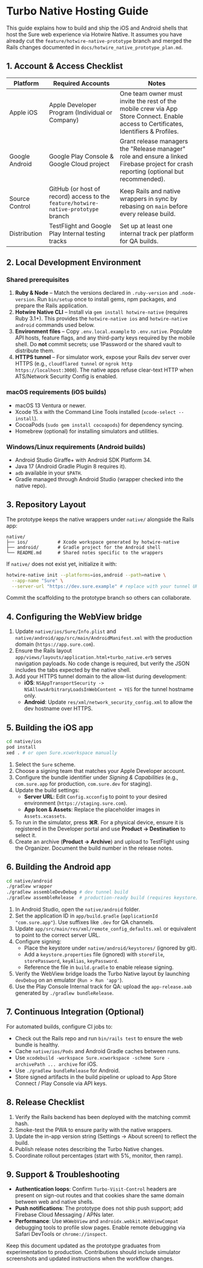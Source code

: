 # Turbo Native Hosting Guide

This guide explains how to build and ship the iOS and Android shells that host the Sure web experience via Hotwire Native. It assumes you have already cut the `feature/hotwire-native-prototype` branch and merged the Rails changes documented in `docs/hotwire_native_prototype_plan.md`.

## 1. Account & Access Checklist

| Platform | Required Accounts | Notes |
| --- | --- | --- |
| Apple iOS | Apple Developer Program (Individual or Company) | One team owner must invite the rest of the mobile crew via App Store Connect. Enable access to Certificates, Identifiers & Profiles. |
| Google Android | Google Play Console & Google Cloud project | Grant release managers the "Release manager" role and ensure a linked Firebase project for crash reporting (optional but recommended). |
| Source Control | GitHub (or host of record) access to the `feature/hotwire-native-prototype` branch | Keep Rails and native wrappers in sync by rebasing on `main` before every release build. |
| Distribution | TestFlight and Google Play Internal testing tracks | Set up at least one internal track per platform for QA builds. |

## 2. Local Development Environment

### Shared prerequisites

1. **Ruby & Node** – Match the versions declared in `.ruby-version` and `.node-version`. Run `bin/setup` once to install gems, npm packages, and prepare the Rails application.
2. **Hotwire Native CLI** – Install via `gem install hotwire-native` (requires Ruby 3.1+). This provides the `hotwire-native ios` and `hotwire-native android` commands used below.
3. **Environment files** – Copy `.env.local.example` to `.env.native`. Populate API hosts, feature flags, and any third-party keys required by the mobile shell. Do **not** commit secrets; use 1Password or the shared vault to distribute them.
4. **HTTPS tunnel** – For simulator work, expose your Rails dev server over HTTPS (e.g., `cloudflared tunnel` or `ngrok http https://localhost:3000`). The native apps refuse clear-text HTTP when ATS/Network Security Config is enabled.

### macOS requirements (iOS builds)

- macOS 13 Ventura or newer.
- Xcode 15.x with the Command Line Tools installed (`xcode-select --install`).
- CocoaPods (`sudo gem install cocoapods`) for dependency syncing.
- Homebrew (optional) for installing simulators and utilities.

### Windows/Linux requirements (Android builds)

- Android Studio Giraffe+ with Android SDK Platform 34.
- Java 17 (Android Gradle Plugin 8 requires it).
- `adb` available in your `$PATH`.
- Gradle managed through Android Studio (wrapper checked into the native repo).

## 3. Repository Layout

The prototype keeps the native wrappers under `native/` alongside the Rails app:

```
native/
├── ios/           # Xcode workspace generated by hotwire-native
├── android/       # Gradle project for the Android shell
└── README.md      # Shared notes specific to the wrappers
```

If `native/` does not exist yet, initialize it with:

```sh
hotwire-native init --platforms=ios,android --path=native \
  --app-name "Sure" \
  --server-url "https://dev.sure.example" # replace with your tunnel URL
```

Commit the scaffolding to the prototype branch so others can collaborate.

## 4. Configuring the WebView bridge

1. Update `native/ios/Sure/Info.plist` and `native/android/app/src/main/AndroidManifest.xml` with the production domain (`https://app.sure.com`).
2. Ensure the Rails layout `app/views/layouts/application.html+turbo_native.erb` serves navigation payloads. No code change is required, but verify the JSON includes the tabs expected by the native shell.
3. Add your HTTPS tunnel domain to the allow-list during development:
   - **iOS**: `NSAppTransportSecurity -> NSAllowsArbitraryLoadsInWebContent = YES` for the tunnel hostname only.
   - **Android**: Update `res/xml/network_security_config.xml` to allow the dev hostname over HTTPS.

## 5. Building the iOS app

```sh
cd native/ios
pod install
xed . # or open Sure.xcworkspace manually
```

1. Select the `Sure` scheme.
2. Choose a signing team that matches your Apple Developer account.
3. Configure the bundle identifier under *Signing & Capabilities* (e.g., `com.sure.app` for production, `com.sure.dev` for staging).
4. Update the build settings:
   - **Server URL**: Edit `Config.xcconfig` to point to your desired environment (`https://staging.sure.com`).
   - **App Icon & Assets**: Replace the placeholder images in `Assets.xcassets`.
5. To run in the simulator, press **⌘R**. For a physical device, ensure it is registered in the Developer portal and use **Product → Destination** to select it.
6. Create an archive (**Product → Archive**) and upload to TestFlight using the Organizer. Document the build number in the release notes.

## 6. Building the Android app

```sh
cd native/android
./gradlew wrapper
./gradlew assembleDevDebug # dev tunnel build
./gradlew assembleRelease  # production-ready build (requires keystore)
```

1. In Android Studio, open the `native/android` folder.
2. Set the application ID in `app/build.gradle` (`applicationId "com.sure.app"`). Use suffixes like `.dev` for QA channels.
3. Update `app/src/main/res/xml/remote_config_defaults.xml` or equivalent to point to the correct server URL.
4. Configure signing:
   - Place the keystore under `native/android/keystores/` (ignored by git).
   - Add a `keystore.properties` file (ignored) with `storeFile`, `storePassword`, `keyAlias`, `keyPassword`.
   - Reference the file in `build.gradle` to enable release signing.
5. Verify the WebView bridge loads the Turbo Native layout by launching `devDebug` on an emulator (`Run > Run 'app'`).
6. Use the Play Console Internal track for QA: upload the `app-release.aab` generated by `./gradlew bundleRelease`.

## 7. Continuous Integration (Optional)

For automated builds, configure CI jobs to:

- Check out the Rails repo and run `bin/rails test` to ensure the web bundle is healthy.
- Cache `native/ios/Pods` and Android Gradle caches between runs.
- Use `xcodebuild -workspace Sure.xcworkspace -scheme Sure -archivePath ... archive` for iOS.
- Use `./gradlew bundleRelease` for Android.
- Store signed artifacts in the build pipeline or upload to App Store Connect / Play Console via API keys.

## 8. Release Checklist

1. Verify the Rails backend has been deployed with the matching commit hash.
2. Smoke-test the PWA to ensure parity with the native wrappers.
3. Update the in-app version string (Settings → About screen) to reflect the build.
4. Publish release notes describing the Turbo Native changes.
5. Coordinate rollout percentages (start with 5%, monitor, then ramp).

## 9. Support & Troubleshooting

- **Authentication loops**: Confirm `Turbo-Visit-Control` headers are present on sign-out routes and that cookies share the same domain between web and native shells.
- **Push notifications**: The prototype does not ship push support; add Firebase Cloud Messaging / APNs later.
- **Performance**: Use `WKWebView` and `androidx.webkit.WebViewCompat` debugging tools to profile slow pages. Enable remote debugging via Safari DevTools or `chrome://inspect`.

Keep this document updated as the prototype graduates from experimentation to production. Contributions should include simulator screenshots and updated instructions when the workflow changes.
